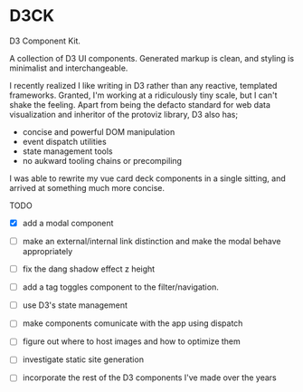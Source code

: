 # D3CK

D3 Component Kit.

A collection of D3 UI components. Generated markup is clean, and styling is minimalist and interchangeable.

I recently realized I like writing in D3 rather than any reactive, templated frameworks. Granted, I'm working at a ridiculously tiny scale, but I can't shake the feeling. Apart from being the defacto standard for web data visualization and inheritor of the protoviz library, D3 also has;
 
 - concise and powerful DOM manipulation
 - event dispatch utilities
 - state management tools
 - no aukward tooling chains or precompiling

I was able to rewrite my vue card deck components in a single sitting, and arrived at something much more concise.

TODO
 - [x] add a modal component
 - [ ] make an external/internal link distinction and make the modal behave appropriately
 - [ ] fix the dang shadow effect z height
 - [ ] add a tag toggles component to the filter/navigation.
 - [ ] use D3's state management
 - [ ] make components comunicate with the app using dispatch
 - [ ] figure out where to host images and how to optimize them
 - [ ] investigate static site generation
 - [ ] incorporate the rest of the D3 components I've made over the years



 
